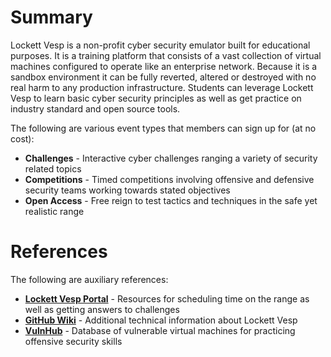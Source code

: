 # Summary
Lockett Vesp is a non-profit cyber security emulator built for educational purposes. It is a training platform that consists of a vast collection of virtual machines configured to operate like an enterprise network. Because it is a sandbox environment it can be fully reverted, altered or destroyed with no real harm to any production infrastructure. Students can leverage Lockett Vesp to learn basic cyber security principles as well as get practice on industry standard and open source tools.



The following are various event types that members can sign up for (at no cost):

* **Challenges** - Interactive cyber challenges ranging a variety of security related topics
* **Competitions** - Timed competitions involving offensive and defensive security teams working towards stated objectives
* **Open Access** - Free reign to test tactics and techniques in the safe yet realistic range


# References
The following are auxiliary references:

* **[Lockett Vesp Portal](https://lockettvesp.net)** - Resources for scheduling time on the range as well as getting answers to challenges
* **[GitHub Wiki](https://github.com/chemch/LockettVesp/wiki)** - Additional technical information about Lockett Vesp
* **[VulnHub](https://www.vulnhub.com/)** - Database of vulnerable virtual machines for practicing offensive security skills
